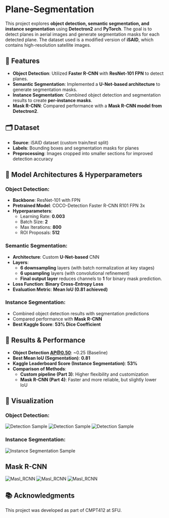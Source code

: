 # Plane-Segmentation
This project explores **object detection, semantic segmentation, and instance segmentation** using **Detectron2** and **PyTorch**. The goal is to detect planes in aerial images and generate segmentation masks for each detected plane. The dataset used is a modified version of **iSAID**, which contains high-resolution satellite images.

## 🚀 Features
- **Object Detection**: Utilized **Faster R-CNN** with **ResNet-101 FPN** to detect planes.
- **Semantic Segmentation**: Implemented a **U-Net-based architecture** to generate segmentation masks.
- **Instance Segmentation**: Combined object detection and segmentation results to create **per-instance masks**.
- **Mask R-CNN**: Compared performance with a **Mask R-CNN model from Detectron2**.

## 🗂️ Dataset
- **Source**: iSAID dataset (custom train/test split)
- **Labels**: Bounding boxes and segmentation masks for planes
- **Preprocessing**: Images cropped into smaller sections for improved detection accuracy

## 🔧 Model Architectures & Hyperparameters
### Object Detection:
- **Backbone**: ResNet-101 with FPN
- **Pretrained Model**: COCO-Detection Faster R-CNN R101 FPN 3x
- **Hyperparameters**:
  - Learning Rate: **0.003**
  - Batch Size: **2**
  - Max Iterations: **800**
  - ROI Proposals: **512**

### Semantic Segmentation:
- **Architecture**: Custom **U-Net-based** CNN
- **Layers**:
  - **6 downsampling** layers (with batch normalization at key stages)
  - **6 upsampling** layers (with convolutional refinement)
  - **Final output layer** reduces channels to **1** for binary mask prediction.
- **Loss Function**: **Binary Cross-Entropy Loss**
- **Evaluation Metric**: **Mean IoU (0.81 achieved)**

### Instance Segmentation:
- Combined object detection results with segmentation predictions
- Compared performance with **Mask R-CNN**
- **Best Kaggle Score**: **53% Dice Coefficient**

## 🎯 Results & Performance
- **Object Detection AP@0.50**: ~0.25 (Baseline)
- **Best Mean IoU (Segmentation)**: **0.81**
- **Kaggle Leaderboard Score (Instance Segmentation)**: **53%**
- **Comparison of Methods**:
  - **Custom pipeline (Part 3)**: Higher flexibility and customization
  - **Mask R-CNN (Part 4)**: Faster and more reliable, but slightly lower IoU

## 📸 Visualization 

### Object Detection:
![Detection Sample](images/result1.png)
![Detection Sample](images/result2.png)
![Detection Sample](images/result3.png)


### Instance Segmentation:
![Instance Segmentation Sample](images/instance_segmentation.png)

## Mask R-CNN
![Masl_RCNN](images/RCNN.png)
![Masl_RCNN](images/RCNN2.png)
![Masl_RCNN](images/RCNN3.png)

## 📚 Acknowledgments
This project was developed as part of CMPT412 at SFU.
   
